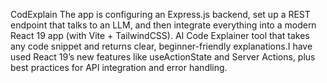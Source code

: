 CodExplain
The app is configuring an Express.js backend, set up a REST endpoint that talks to an LLM, and then integrate everything into a modern React 19 app (with Vite + TailwindCSS).
AI Code Explainer tool that takes any code snippet and returns clear, beginner-friendly explanations.I have used React 19’s new features like useActionState and Server Actions, plus best practices for API integration and error handling.
